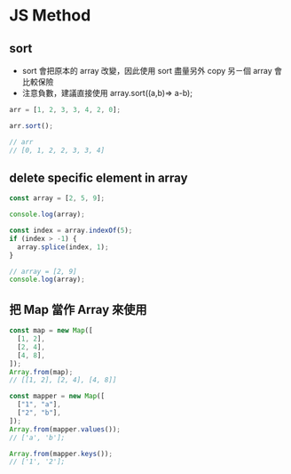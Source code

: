 # JS Method

## sort

- sort 會把原本的 array 改變，因此使用 sort 盡量另外 copy 另ㄧ個 array 會比較保險
- 注意負數，建議直接使用 array.sort((a,b)=> a-b);

```js
arr = [1, 2, 3, 3, 4, 2, 0];

arr.sort();

// arr
// [0, 1, 2, 2, 3, 3, 4]
```

## delete specific element in array

```js
const array = [2, 5, 9];

console.log(array);

const index = array.indexOf(5);
if (index > -1) {
  array.splice(index, 1);
}

// array = [2, 9]
console.log(array);
```

## 把 Map 當作 Array 來使用

```js
const map = new Map([
  [1, 2],
  [2, 4],
  [4, 8],
]);
Array.from(map);
// [[1, 2], [2, 4], [4, 8]]

const mapper = new Map([
  ["1", "a"],
  ["2", "b"],
]);
Array.from(mapper.values());
// ['a', 'b'];

Array.from(mapper.keys());
// ['1', '2'];
```
